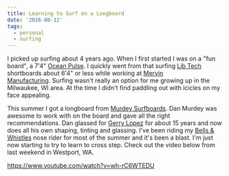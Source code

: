 ```yaml
---
title: Learning to Surf on a Longboard
date: '2016-08-12'
tags:
  - personal
  - surfing
---
```


I picked up surfing about 4 years ago. When I first started I was on a "fun board", a 7'4" [Ocean Pulse](https://www.oceanpulsesurf.com). I quickly went from that surfing [Lib Tech](https://www.lib-tech.com/surfboards/) shortboards about 6'4" or less while working at [Mervin Manufacturing](https://www.mervin.com). Surfing wasn't really an option for me growing up in the Milwaukee, WI area. At the time I didn't find paddling out with icicles on my face appealing.

This summer I got a longboard from [Murdey Surfboards](https://www.murdeysurfboards.com). Dan Murdey was awesome to work with on the board and gave all the right recommendations. Dan glassed for [Gerry Lopez](https://www.gerrylopezsurfboards.com) for about 15 years and now does all his own shaping, tinting and glassing. I've been riding my [Bells & Whistles](https://www.murdeysurfboards.com/viper-3-2) nose rider for most of the summer and it's been a blast. I'm just now starting to try to learn to cross step. Check out the video below from last weekend in Westport, WA.

https://www.youtube.com/watch?v=wh-rC6WTEDU
